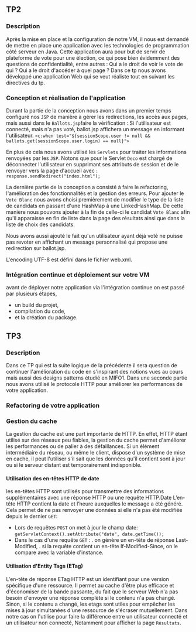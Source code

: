 ## TP2
### Description
Après la mise en place et la configuration de notre VM, il nous est demandé de mettre en place une application avec les technologies de programmation côté serveur en Java.
Cette application aura pour but de servir de plateforme de vote pour une élection, ce qui pose bien évidemment des questions de confidentialité, entre autres :
Qui a le droit de voir le vote de qui ? Qui a le droit d'accéder à quel page ?
Dans ce tp nous avons développé une application Web qui se veut réaliste tout en suivant les directives du tp.

### Conception et réalisation de l'application
Durant la partie de la conception nous avons dans un premier temps configuré nos `JSP` de manière à gérer les redirections,
les accès aux pages, mais aussi dans le `Ballots.jsp`faire la vérification :
Si l'utilisateur est connecté, mais n'a pas voté, ballot.jsp affichera un message en informant l'utilisateur.
`<c:when test="${sessionScope.user != null && ballots.get(sessionScope.user.login) == null}">`

En plus de cela nous avons utilisé les `Servlets` pour traiter les informations renvoyées par les `JSP`.
Notons que pour le Servlet `Deco` est chargé de déconnecter l'utilisateur en supprimant ses attributs de session et de le renvoyer vers la page d'accueil
avec : `response.sendRedirect("index.html");`

La dernière partie de la conception a consisté à faire le refactoring, l'amélioration des fonctionnalités et la gestion des erreurs.
Pour ajouter le `Vote Blanc` nous avons choisi premièrement de modifier le type de la
liste de candidats en passant d'une HashMap à une LinkedHashMap. De cette manière
nous pouvons ajouter à la fin de celle-ci le candidat `Vote Blanc` afin qu'il
apparaisse en fin de liste dans la page des résultats ainsi que dans la liste de choix
des candidats.

Nous avons aussi ajouté le fait qu'un utilisateur ayant déjà voté ne puisse pas revoter
en affichant un message personnalisé qui propose une redirection sur ballot.jsp.

L'encoding UTF-8 est défini dans le fichier web.xml.


### Intégration continue et déploiement sur votre VM
avant de déployer notre application via l'intégration continue on est passé par plusieurs étapes,
- un build du projet,
- compilation du code,
- et la création du package.



## TP3
### Description
Dans ce TP qui est la suite logique de la précédente il sera question de continuer l'amélioration du code en
s'inspirant des notions vues au cours mais aussi des designs patterns étudié en MIFO1.
Dans une seconde partie nous avons utilisé le protocole HTTP pour améliorer
les performances de votre application.

### Refactoring de votre application

### Gestion du cache
La gestion du cache est une part importante de HTTP. En effet, HTTP étant utilisé sur des réseaux peu fiables,
la gestion du cache permet d'améliorer les performances ou de palier à des défaillances. Si un élément intermédiaire du réseau,
ou même le client, dispose d'un système de mise en cache, il peut l'utiliser s'il sait que les données qu'il contient sont à jour ou si le serveur distant est temporairement indisponible.

#### Utilisation des en-têtes HTTP de date
les en-têtes HTTP sont utilisés pour transmettre des informations supplémentaires avec une réponse HTTP ou une requête HTTP.Date
L’en-tête HTTP contient la date et l’heure auxquelles le message a été généré.
Cela permet de ne pas renvoyer une données si elle n'a pas été modifiée depuis le dernier `GET`:
- Lors de requêtes `POST` on met à jour le champ date:
  `getServletContext().setAttribute("date", date.getTime());`
- Dans le cas d'une requête `GET` :
  . on génère un en-tête de réponse Last-Modified,
  . si la requête contient un en-tête If-Modified-Since, on le compare avec la variable d'instance.

#### Utilisation d'Entity Tags (ETag)
L'en-tête de réponse ETag HTTP est un identifiant pour une version spécifique d'une ressource.
Il permet au cache d'être plus efficace et d'économiser de la bande passante, du fait que le serveur Web n'a pas besoin
d'envoyer une réponse complète si le contenu n'a pas changé. Sinon, si le contenu a changé, les etags sont utiles pour
empêcher les mises à jour simultanées d'une ressource de s'écraser mutuellement.
Dans notre cas on l'utilise pour faire la différence entre un utilisateur connecté et un utilisateur non connecté, Notamment pour afficher
la page `Résultats`.